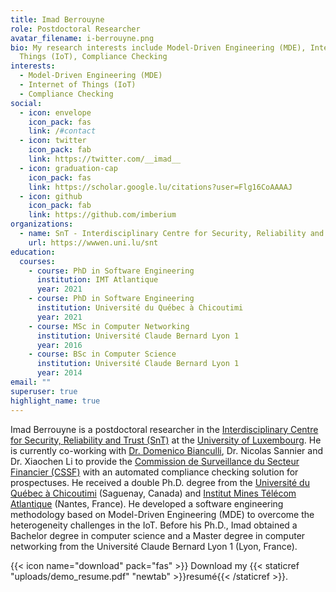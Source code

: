 ```yaml
---
title: Imad Berrouyne
role: Postdoctoral Researcher
avatar_filename: i-berrouyne.png
bio: My research interests include Model-Driven Engineering (MDE), Internet of
  Things (IoT), Compliance Checking
interests:
  - Model-Driven Engineering (MDE)
  - Internet of Things (IoT)
  - Compliance Checking
social:
  - icon: envelope
    icon_pack: fas
    link: /#contact
  - icon: twitter
    icon_pack: fab
    link: https://twitter.com/__imad__
  - icon: graduation-cap
    icon_pack: fas
    link: https://scholar.google.lu/citations?user=Flg16CoAAAAJ
  - icon: github
    icon_pack: fab
    link: https://github.com/imberium
organizations:
  - name: SnT - Interdisciplinary Centre for Security, Reliability and Trust
    url: https://wwwen.uni.lu/snt
education:
  courses:
    - course: PhD in Software Engineering
      institution: IMT Atlantique
      year: 2021
    - course: PhD in Software Engineering
      institution: Université du Québec à Chicoutimi
      year: 2021
    - course: MSc in Computer Networking
      institution: Université Claude Bernard Lyon 1
      year: 2016
    - course: BSc in Computer Science
      institution: Université Claude Bernard Lyon 1
      year: 2014
email: ""
superuser: true
highlight_name: true
---
```

Imad Berrouyne is a postdoctoral researcher in the [](https://wwwen.uni.lu/research/focus_areas/interdisciplinary_centre_for_security_reliability_and_trust_snt)[Interdisciplinary Centre for Security, Reliability and Trust (SnT)](https://wwwen.uni.lu/snt) at the [University of Luxembourg](https://wwwen.uni.lu/). He is currently co-working with [Dr. Domenico Bianculli](https://people.svv.lu/bianculli/), Dr. Nicolas Sannier and Dr. Xiaochen Li to provide the [Commission de Surveillance du Secteur Financier (CSSF)](https://www.cssf.lu/) with an automated compliance checking solution for prospectuses. He received a double Ph.D. degree from the [Université du Québec à Chicoutimi](https://uqac.ca/) (Saguenay, Canada) and [Institut Mines Télécom Atlantique](https://www.imt-atlantique.fr/) (Nantes, France). He developed a software engineering methodology based on Model-Driven Engineering (MDE) to overcome the heterogeneity challenges in the IoT. Before his Ph.D., Imad obtained a Bachelor degree in computer science and a Master degree in computer networking from the Université Claude Bernard Lyon 1 (Lyon, France).

{{< icon name="download" pack="fas" >}} Download my {{< staticref "uploads/demo_resume.pdf" "newtab" >}}resumé{{< /staticref >}}.